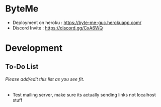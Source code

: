 # ByteMe
- Deployment on heroku : https://byte-me-guc.herokuapp.com/
- Discord Invite : https://discord.gg/CxA6WQ
# Development
## To-Do List
###### Please add/edit this list as you see fit.
- Test mailing server, make sure its actually sending links not localhost stuff
